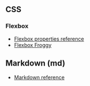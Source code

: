 ## CSS
### Flexbox
* [Flexbox properties reference](https://css-tricks.com/snippets/css/a-guide-to-flexbox/#flexbox-properties)
* [Flexbox Froggy](https://flexboxfroggy.com/)

## Markdown (md)
* [Markdown reference](https://guides.github.com/features/mastering-markdown/)
